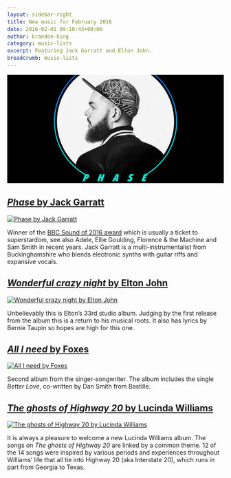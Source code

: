 ```yaml
---
layout: sidebar-right
title: New music for February 2016
date: 2016-02-01 09:10:43+00:00
author: brandon-king
category: music-lists
excerpt: Featuring Jack Garratt and Elton John.
breadcrumb: music-lists
---
```

![Phase by Jack Garratt](/images/featured/featured-phase.jpg)

## [<cite>Phase</cite> by Jack Garratt](https://suffolk.spydus.co.uk/cgi-bin/spydus.exe/ENQ/OPAC/BIBENQ/13842969?QRY=CTIBIB%3C%20IRN(57600243)&QRYTEXT=Phase%20%5Bsound%20recording%5D)

[![Phase by Jack Garratt](http://suffolklibraries.co.uk/wp-content/uploads/2016/01/phase.jpg)](https://suffolk.spydus.co.uk/cgi-bin/spydus.exe/ENQ/OPAC/BIBENQ/13842969?QRY=CTIBIB%3C%20IRN(57600243)&QRYTEXT=Phase%20%5Bsound%20recording%5D)

Winner of the <a href="http://www.bbc.co.uk/programmes/profiles/C9lcVRzhmx1dzHq67SYMBz/1st-jack-garratt">BBC Sound of 2016 award</a> which is usually a ticket to superstardom, see also Adele, Ellie Goulding, Florence & the Machine and Sam Smith in recent years. Jack Garratt is a multi-instrumentalist from Buckinghamshire who blends electronic synths with guitar riffs and expansive vocals.

## [<cite>Wonderful crazy night</cite> by Elton John](https://suffolk.spydus.co.uk/cgi-bin/spydus.exe/ENQ/OPAC/BIBENQ/13844204?QRY=CTIBIB%3C%20IRN(57962861)&QRYTEXT=Wonderful%20crazy%20night%20%5Bsound%20recording%5D)

[![Wonderful crazy night by Elton John](http://suffolklibraries.co.uk/wp-content/uploads/2016/01/wonderful-crazy-night.jpg)](https://suffolk.spydus.co.uk/cgi-bin/spydus.exe/ENQ/OPAC/BIBENQ/13844204?QRY=CTIBIB%3C%20IRN(57962861)&QRYTEXT=Wonderful%20crazy%20night%20%5Bsound%20recording%5D)

Unbelievably this is Elton’s 33rd studio album. Judging by the first release from the album this is a return to his musical roots. It also has lyrics by Bernie Taupin so hopes are high for this one.

## [<cite>All I need</cite> by Foxes](https://suffolk.spydus.co.uk/cgi-bin/spydus.exe/ENQ/OPAC/BIBENQ/13849654?QRY=CTIBIB%3C%20IRN(20511193)&QRYTEXT=All%20I%20need%20%5Bsound%20recording%5D)

[![All I need by Foxes](http://suffolklibraries.co.uk/wp-content/uploads/2016/01/all-i-need.jpg)](https://suffolk.spydus.co.uk/cgi-bin/spydus.exe/ENQ/OPAC/BIBENQ/13849654?QRY=CTIBIB%3C%20IRN(20511193)&QRYTEXT=All%20I%20need%20%5Bsound%20recording%5D)

Second album from the singer-songwriter. The album includes the single <cite>Better Love</cite>, co-written by Dan Smith from Bastille.

## [<cite>The ghosts of Highway 20</cite> by Lucinda Williams](https://suffolk.spydus.co.uk/cgi-bin/spydus.exe/ENQ/OPAC/BIBENQ/13847941?QRY=CTIBIB%3C%20IRN(59883568)&QRYTEXT=The%20ghosts%20of%20Highway%2020%20%5Bsound%20recording%5D)

[![The ghosts of Highway 20 by Lucinda Williams](http://suffolklibraries.co.uk/wp-content/uploads/2016/01/the-ghost-of-highway-20.jpg)](https://suffolk.spydus.co.uk/cgi-bin/spydus.exe/ENQ/OPAC/BIBENQ/13847941?QRY=CTIBIB%3C%20IRN(59883568)&QRYTEXT=The%20ghosts%20of%20Highway%2020%20%5Bsound%20recording%5D)

It is always a pleasure to welcome a new Lucinda Williams album. The songs on <cite>The ghosts of Highway 20</cite> are linked by a common theme. 12 of the 14 songs were inspired by various periods and experiences throughout Williams&#8217; life that all tie into Highway 20 (aka Interstate 20), which runs in part from Georgia to Texas.
